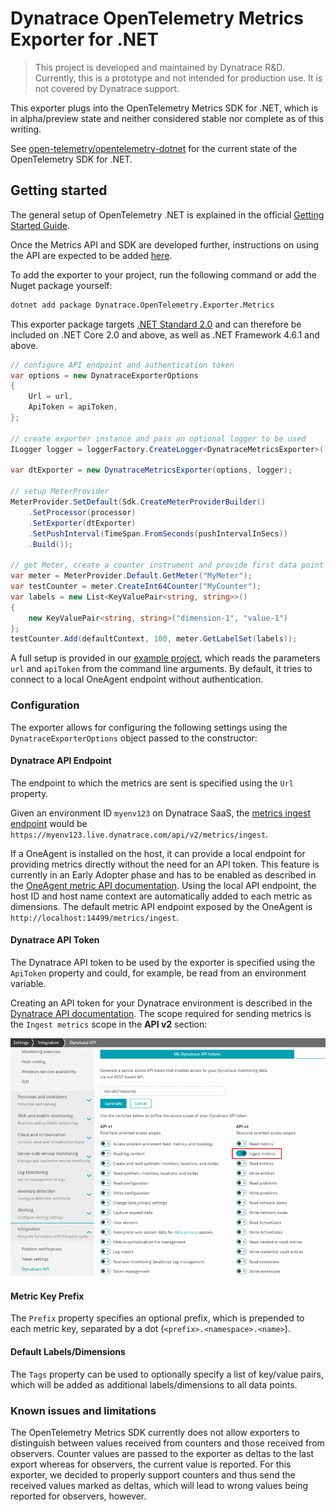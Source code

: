 # Dynatrace OpenTelemetry Metrics Exporter for .NET

> This project is developed and maintained by Dynatrace R&D.
Currently, this is a prototype and not intended for production use.
It is not covered by Dynatrace support.

This exporter plugs into the OpenTelemetry Metrics SDK for .NET, which is in alpha/preview state and neither considered stable nor complete as of this writing.

See [open-telemetry/opentelemetry-dotnet](https://github.com/open-telemetry/opentelemetry-dotnet) for the current state of the OpenTelemetry SDK for .NET.

## Getting started

The general setup of OpenTelemetry .NET is explained in the official [Getting Started Guide](https://github.com/open-telemetry/opentelemetry-dotnet/blob/0.8.0-beta/docs/trace/getting-started/README.md).

Once the Metrics API and SDK are developed further, instructions on using the API are expected to be added [here](https://github.com/open-telemetry/opentelemetry-dotnet/blob/master/docs/metrics/getting-started.md).

To add the exporter to your project, run the following command or add the Nuget package yourself:

```sh
dotnet add package Dynatrace.OpenTelemetry.Exporter.Metrics
```

This exporter package targets [.NET Standard 2.0](https://docs.microsoft.com/en-us/dotnet/standard/net-standard) and can therefore be included on .NET Core 2.0 and above, as well as .NET Framework 4.6.1 and above.

```csharp
// configure API endpoint and authentication token
var options = new DynatraceExporterOptions
{
    Url = url,
    ApiToken = apiToken,
};

// create exporter instance and pass an optional logger to be used
ILogger logger = loggerFactory.CreateLogger<DynatraceMetricsExporter>();

var dtExporter = new DynatraceMetricsExporter(options, logger);

// setup MeterProvider
MeterProvider.SetDefault(Sdk.CreateMeterProviderBuilder()
    .SetProcessor(processor)
    .SetExporter(dtExporter)
    .SetPushInterval(TimeSpan.FromSeconds(pushIntervalInSecs))
    .Build());

// get Meter, create a counter instrument and provide first data point
var meter = MeterProvider.Default.GetMeter("MyMeter");
var testCounter = meter.CreateInt64Counter("MyCounter");
var labels = new List<KeyValuePair<string, string>>()
{
    new KeyValuePair<string, string>("dimension-1", "value-1")
};
testCounter.Add(defaultContext, 100, meter.GetLabelSet(labels));
```

A full setup is provided in our [example project](src/Examples.Console), which reads the parameters `url` and `apiToken` from the command line arguments.
By default, it tries to connect to a local OneAgent endpoint without authentication.

### Configuration

The exporter allows for configuring the following settings using the `DynatraceExporterOptions` object passed to the constructor:

#### Dynatrace API Endpoint

The endpoint to which the metrics are sent is specified using the `Url` property.

Given an environment ID `myenv123` on Dynatrace SaaS, the [metrics ingest endpoint](https://www.dynatrace.com/support/help/dynatrace-api/environment-api/metric-v2/post-ingest-metrics/) would be `https://myenv123.live.dynatrace.com/api/v2/metrics/ingest`.

If a OneAgent is installed on the host, it can provide a local endpoint for providing metrics directly without the need for an API token.
This feature is currently in an Early Adopter phase and has to be enabled as described in the [OneAgent metric API documentation](https://www.dynatrace.com/support/help/how-to-use-dynatrace/metrics/metric-ingestion/ingestion-methods/local-api/).
Using the local API endpoint, the host ID and host name context are automatically added to each metric as dimensions.
The default metric API endpoint exposed by the OneAgent is `http://localhost:14499/metrics/ingest`.

#### Dynatrace API Token

The Dynatrace API token to be used by the exporter is specified using the `ApiToken` property and could, for example, be read from an environment variable.

Creating an API token for your Dynatrace environment is described in the [Dynatrace API documentation](https://www.dynatrace.com/support/help/dynatrace-api/basics/dynatrace-api-authentication/).
The scope required for sending metrics is the `Ingest metrics` scope in the **API v2** section:

![API token creation](docs/img/api_token.png)

#### Metric Key Prefix

The `Prefix` property specifies an optional prefix, which is prepended to each metric key, separated by a dot (`<prefix>.<namespace>.<name>`).

#### Default Labels/Dimensions

The `Tags` property can be used to optionally specify a list of key/value pairs, which will be added as additional labels/dimensions to all data points.

### Known issues and limitations

The OpenTelemetry Metrics SDK currently does not allow exporters to distinguish between values received from counters and those received from observers.
Counter values are passed to the exporter as deltas to the last export whereas for observers, the current value is reported.
For this exporter, we decided to properly support counters and thus send the received values marked as deltas, which will lead to wrong values being reported for observers, however.
